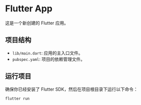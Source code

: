 # Flutter App

这是一个新创建的 Flutter 应用。

## 项目结构
- `lib/main.dart`: 应用的主入口文件。
- `pubspec.yaml`: 项目的依赖管理文件。

## 运行项目
确保你已经安装了 Flutter SDK，然后在项目根目录下运行以下命令：
```bash
flutter run
```